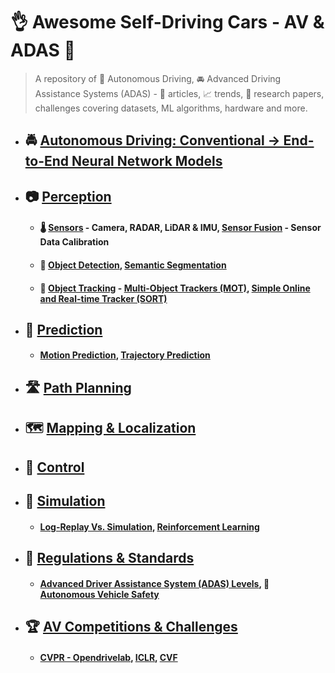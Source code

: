 # :ok_hand: Awesome Self-Driving Cars - AV & ADAS :car:

> A repository of :car: Autonomous Driving, :oncoming_automobile: Advanced Driving Assistance Systems (ADAS) -  :open_book: articles, :chart_with_upwards_trend: trends, :scroll: research papers, challenges covering datasets, ML algorithms, hardware and more.

- ## :oncoming_police_car: [Autonomous Driving: Conventional -> End-to-End Neural Network Models](docs/conventional-vs-e2e-model.md)
- ## :camera: [Perception](docs/perception.md)
  - #### :thermometer: [Sensors](docs/sensors.md) - Camera, RADAR, LiDAR & IMU, [Sensor Fusion](docs/sensor-fusion.md) - Sensor Data Calibration
  - #### :vertical_traffic_light: [Object Detection](docs/perception.md), [Semantic Segmentation](docs/perception.md)
  - #### :minibus: [Object Tracking]() - [Multi-Object Trackers (MOT)](), [Simple Online and Real-time Tracker (SORT)]()
- ## :blue_car: [Prediction](docs/prediction.md)
  - #### [Motion Prediction](), [Trajectory Prediction]()
- ## :motorway: [Path Planning](docs/docs/planning.md)
- ## :world_map: [Mapping & Localization](docs/mapping.md)
- ## :compass: [Control](control.md)
- ## :city_sunset: [Simulation](docs/simulation.md)
  - #### [Log-Replay Vs. Simulation](), [Reinforcement Learning](docs/reinforcement-learning.md)
- ## :medal_sports: [Regulations & Standards](docs/regulations.md)
  - #### [Advanced Driver Assistance System (ADAS) Levels](docs/competitions.md), :safety_vest: [Autonomous Vehicle Safety](docs/competitions.md)
- ## :trophy: [AV Competitions & Challenges](docs/competitons.md)
  - #### [CVPR - Opendrivelab](https://opendrivelab.com/challenge2024/), [ICLR](https://iclr.cc/), [CVF](https://www.thecvf.com)
